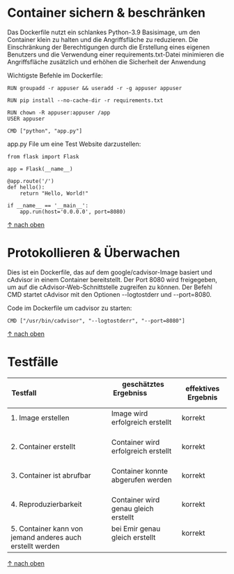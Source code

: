 Container sichern & beschränken
===

Das Dockerfile nutzt ein schlankes Python-3.9 Basisimage, um den Container klein zu halten und die Angriffsfläche zu reduzieren. Die Einschränkung der Berechtigungen durch die Erstellung eines eigenen Benutzers und die Verwendung einer requirements.txt-Datei minimieren die Angriffsfläche zusätzlich und erhöhen die Sicherheit der Anwendung

Wichtigste Befehle im Dockerfile:
```
RUN groupadd -r appuser && useradd -r -g appuser appuser

RUN pip install --no-cache-dir -r requirements.txt

RUN chown -R appuser:appuser /app
USER appuser

CMD ["python", "app.py"]
```

app.py File um eine Test Website darzustellen:
```
from flask import Flask

app = Flask(__name__)

@app.route('/')
def hello():
    return "Hello, World!"

if __name__ == '__main__':
    app.run(host='0.0.0.0', port=8080)
```

[&uarr; nach oben](https://github.com/Luka-Petkovic/M300-Services/tree/main/M300_35-Sicherheit)

Protokollieren & Überwachen
===

Dies ist ein Dockerfile, das auf dem google/cadvisor-Image basiert und cAdvisor in einem Container bereitstellt. Der Port 8080 wird freigegeben, um auf die cAdvisor-Web-Schnittstelle zugreifen zu können. Der Befehl CMD startet cAdvisor mit den Optionen --logtostderr und --port=8080.

Code im Dockerfile um cadvisor zu starten:
```
CMD ["/usr/bin/cadvisor", "--logtostderr", "--port=8080"]
```

[&uarr; nach oben](https://github.com/Luka-Petkovic/M300-Services/tree/main/M300_35-Sicherheit)

Testfälle
======
| Testfall                                                  | geschätztes Ergebniss                       | effektives Ergebnis |
| --------------------------------------------------------- | ------------------------------------------- | ------------------- |
| 1. Image erstellen                                        | Image wird erfolgreich erstellt             | korrekt             |
| 2. Container erstellt                                     | Container wird erfolgreich erstellt         | korrekt             |
| 3. Container ist abrufbar                                 | Container konnte abgerufen werden           | korrekt             |
| 4. Reproduzierbarkeit                                     | Container wird genau gleich erstellt        | korrekt             |
| 5. Container kann von jemand anderes auch erstellt werden | bei Emir genau gleich erstellt              | korrekt             |

[&uarr; nach oben](https://github.com/Luka-Petkovic/M300-Services/tree/main/M300_35-Sicherheit)